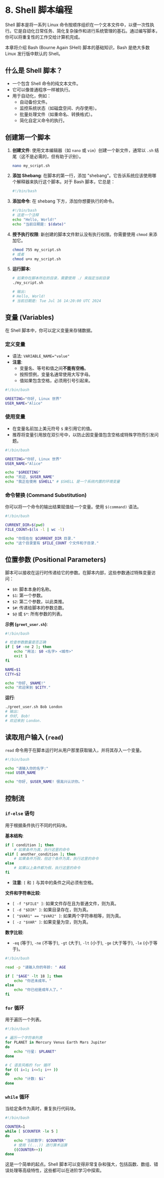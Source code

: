 # 8. Shell 脚本编程

Shell 脚本是将一系列 Linux 命令按顺序组织在一个文本文件中，以便一次性执行。它是自动化日常任务、简化复杂操作和进行系统管理的基石。通过编写脚本，你可以将重复性的工作交给计算机完成。

本章将介绍 Bash (Bourne Again SHell) 脚本的基础知识，Bash 是绝大多数 Linux 发行版中默认的 Shell。

## 什么是 Shell 脚本？

- 一个包含 Shell 命令的纯文本文件。
- 它可以像普通程序一样被执行。
- 用于自动化，例如：
    - 自动备份文件。
    - 监控系统状态（如磁盘空间、内存使用）。
    - 批量处理文件（如重命名、转换格式）。
    - 简化自定义命令的执行。

## 创建第一个脚本

1.  **创建文件**: 使用文本编辑器（如 `nano` 或 `vim`）创建一个新文件，通常以 `.sh` 结尾（这不是必需的，但有助于识别）。
    ```bash
    nano my_script.sh
    ```

2.  **添加 Shebang**: 在脚本的第一行，添加 "shebang"。它告诉系统应该使用哪个解释器来执行这个脚本。对于 Bash 脚本，它总是：
    ```bash
    #!/bin/bash
    ```

3.  **添加命令**: 在 shebang 下方，添加你想要执行的命令。
    ```bash
    #!/bin/bash
    # 这是一个注释
    echo "Hello, World!"
    echo "当前日期是: $(date)"
    ```

4.  **授予执行权限**: 新创建的脚本文件默认没有执行权限。你需要使用 `chmod` 来添加它。
    ```bash
    chmod 755 my_script.sh
    # 或者
    chmod u+x my_script.sh
    ```

5.  **运行脚本**:
    ```bash
    # 如果你在脚本所在的目录，需要使用 ./ 来指定当前目录
    ./my_script.sh

    # 输出:
    # Hello, World!
    # 当前日期是: Tue Jul 16 14:20:00 UTC 2024
    ```

## 变量 (Variables)

在 Shell 脚本中，你可以定义变量来存储数据。

### 定义变量
- 语法: `VARIABLE_NAME="value"`
- **注意**:
    - 变量名、等号和值之间**不能有空格**。
    - 按照惯例，变量名通常使用大写字母。
    - 值如果包含空格，必须用引号引起来。

```bash
#!/bin/bash

GREETING="你好, Linux 世界"
USER_NAME="Alice"
```

### 使用变量
- 在变量名前加上美元符号 `$` 来引用它的值。
- 推荐将变量引用放在双引号中，以防止因变量值包含空格或特殊字符而引发问题。

```bash
#!/bin/bash

GREETING="你好, Linux 世界"
USER_NAME="Alice"

echo "$GREETING"
echo "欢迎, $USER_NAME"
echo "我正在使用 $SHELL" # $SHELL 是一个系统内置的环境变量
```

### 命令替换 (Command Substitution)
你可以将一个命令的输出结果赋值给一个变量。使用 `$(command)` 语法。

```bash
#!/bin/bash

CURRENT_DIR=$(pwd)
FILE_COUNT=$(ls -l | wc -l)

echo "你现在在 $CURRENT_DIR 目录."
echo "这个目录里有 $FILE_COUNT 个文件和子目录."
```

## 位置参数 (Positional Parameters)

脚本可以接收在运行时传递给它的参数。在脚本内部，这些参数通过特殊变量访问：
- `$0`: 脚本本身的名称。
- `$1`: 第一个参数。
- `$2`: 第二个参数，以此类推。
- `$#`: 传递给脚本的参数总数。
- `$@` 或 `$*`: 所有参数的列表。

**示例 (`greet_user.sh`)**:
```bash
#!/bin/bash

# 检查参数数量是否正确
if [ $# -ne 2 ]; then
    echo "用法: $0 <名字> <城市>"
    exit 1
fi

NAME=$1
CITY=$2

echo "你好, $NAME!"
echo "欢迎来到 $CITY."
```

**运行**:
```bash
./greet_user.sh Bob London
# 输出:
# 你好, Bob!
# 欢迎来到 London.
```

## 读取用户输入 (`read`)

`read` 命令用于在脚本运行时从用户那里获取输入，并将其存入一个变量。

```bash
#!/bin/bash

echo "请输入你的名字:"
read USER_NAME

echo "你好, $USER_NAME! 很高兴认识你。"
```

## 控制流

### `if-else` 语句
用于根据条件执行不同的代码块。

**基本结构**:
```bash
if [ condition ]; then
    # 如果条件为真，执行这里的命令
elif [ another_condition ]; then
    # 如果条件为假，但这个条件为真，执行这里的命令
else
    # 如果以上条件都为假，执行这里的命令
fi
```
- **注意**: `[` 和 `]` 与其中的条件之间必须有空格。

**文件和字符串比较**:
- `[ -f "$FILE" ]`: 如果文件存在且为普通文件，则为真。
- `[ -d "$DIR" ]`: 如果目录存在，则为真。
- `[ "$VAR1" == "$VAR2" ]`: 如果两个字符串相等，则为真。
- `[ -z "$VAR" ]`: 如果变量为空，则为真。

**数字比较**:
- `-eq` (等于), `-ne` (不等于), `-gt` (大于), `-lt` (小于), `-ge` (大于等于), `-le` (小于等于)。

```bash
#!/bin/bash

read -p "请输入你的年龄: " AGE

if [ "$AGE" -lt 18 ]; then
    echo "你还未成年。"
else
    echo "你已经是成年人了。"
fi
```

### `for` 循环
用于遍历一个列表。

```bash
#!/bin/bash

# 遍历一个字符串列表
for PLANET in Mercury Venus Earth Mars Jupiter
do
    echo "行星: $PLANET"
done

# C 语言风格的 for 循环
for (( i=1; i<=5; i++ ))
do
    echo "计数: $i"
done
```

### `while` 循环
当给定条件为真时，重复执行代码块。

```bash
#!/bin/bash

COUNTER=1
while [ $COUNTER -le 5 ]
do
    echo "当前数字: $COUNTER"
    # 使用 ((...)) 进行算术运算
    ((COUNTER++))
done
```

这是一个简单的起点。Shell 脚本可以变得非常复杂和强大，包括函数、数组、错误处理等高级特性，这些都可以在进阶学习中探索。 